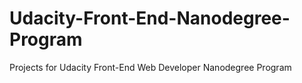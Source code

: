 # Udacity-Front-End-Nanodegree-Program
Projects for Udacity Front-End Web Developer Nanodegree Program
